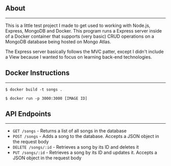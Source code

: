 ## About
---

This is a little test project I made to get used to working with Node.js, Express, MongoDB and Docker. This program runs a Express server inside of a Docker container that supports (very basic) CRUD operations on a MongoDB database being hosted on Mongo Atlas.

The Express server basically follows the MVC patter, except I didn't include a View because I wanted to focus on learning back-end technologies.

## Docker Instructions
---
```
$ docker build -t songs .

$ docker run -p 3000:3000 [IMAGE ID]
```
## API Endpoints
---

* `GET /songs` - Returns a list of all songs in the database
* `POST /songs` - Adds a song to the database. Accepts a JSON object in the request body
* `DELETE /songs/:id` - Retrieves a song by its ID and deletes it
* `PUT /songs/:id` - Retrieves a song by its ID and updates it. Accepts a JSON object in the request body